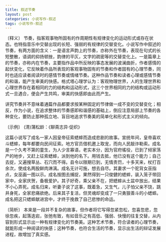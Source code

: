 ```yaml
---
title: 叙述节奏
layout: post
categories: 小说写作-叙述
tags: 小说写作-叙述
---
```


〔释义〕 节奏，指客观事物所固有的作周期性有规律变化的运动形式或存在状态。也特指音乐中交替出现的长短、强弱的有规律的交替变化。小说写作中叙述的节奏，有两方面的含义：一是语言声韵上的节奏，亦称外在节奏，表现在句式的长短整散，语调的抑扬顿挫，韵律的平仄，文字的疏密等的交替变化上。一是篇章上的节奏，亦称内在节奏，主要指作品中所反映的事态发展的波澜曲折，作者感情的起伏变化，它反映着作品所表现的客观事物固有的节奏和作者固有的心理节奏，同时也适应读者阅读时的感情节奏或情绪节奏。这种作品节奏和读者心理或感情节奏的和谐，能产生审美的快感。格式塔心理学认为：客观物理世界，人的生理世界和心理世界存在着相同的力的结构和运动形式，这三个世界相同的力的结构或运动形式一旦遇合，便会产生共鸣，审美的快感即由此而产生。

讲究节奏并不意味着通篇作品都要求按某种固定的节律做一成不变的交替变化；相反，作为小说，在追求整体的节奏感即和谐感的基础上，倒应注意局部上节奏的各种变化，要防止那种孤立地、盲目地追求节奏美的简单化和形式主义的倾向。

〔示例〕 (清)蒲松龄：《聊斋志异·促织》

这篇小说写了成名一家人因皇帝征索蟋蟀而造成悲剧的故事。宣统年间，皇帝喜欢斗蟋蟀，每年都要向民间征索。地方官员借机邀上取宠，而向人民敲诈勒索。成名是一个久考不第的童生，为人少言寡语，老实本分，因为官府徭役，已到了倾家荡产的地步，又赶上征索蟋蟀，派到他的名下。用钱去抵，他已没有这个能力；自己去捉，又遍搜草丛、石穴而不得。县令以限期已到，无情责罚，十多天来，杖打百余次，使成名两股鲜肉淋漓。成名无计可施，想去自尽。其妻求一个驼背女巫指点，女巫画一图以示。成名按图去捕捉，果然得到一只俊健的蟋蟀，装入笼子带回家中，全家庆贺，备极爱护。其子好奇，乘父亲不在，把蟋蟀从土盆中放出，结果不小心弄死。成名归来，听妻子说了这事，既着急，又生气，儿子怕父亲不饶，跳井身死，全家悲痛欲绝。后来其子复活，但灵魂却变成了一只勇狠善斗的小蟋蟀。成名把这只蟋蟀献进宫中，才终于挽救了自己悲惨的命运。

〔简析〕 本来是一段并不复杂的故事，但作者将它写得忽紧忽松，忽喜忽悲，忽徐忽疾，起落迭宕，张弛有致，有如音乐之有高低、强弱、快慢的往复交替，从内容到形式显示出一种有规律变化的节奏美。这种艺术节奏，符合读者的心理节奏，就能形成一种阅读的快感；这种节奏，也符合生活的节奏，显示出生活的辩证发展进程，故增加了真实感。 